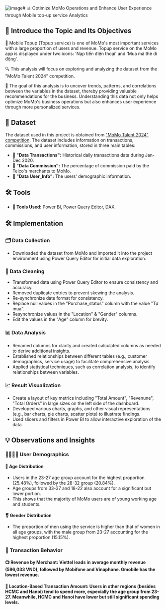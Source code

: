 ![image](https://github.com/ThanhKhoiDA/Data-Analytics-Portfolio/assets/173327129/bca8d17e-1c40-4167-8127-49c038388b49)# 📊 Optimize MoMo Operations and Enhance User Experience through Mobile top-up service Analytics

## 🎯 Introduce the Topic and Its Objectives
📱 Mobile Topup (Topup service) is one of MoMo's most important services with a large proportion of users and revenue. Topup service on the MoMo app is displayed under two icons: 'Nạp tiền điện thoại' and 'Mua mã thẻ di động'.

🔍 This analysis will focus on exploring and analyzing the dataset from the "MoMo Talent 2024" competition. 

🎯 The goal of this analysis is to uncover trends, patterns, and correlations between the variables in the dataset, thereby providing valuable recommendations for the business. Understanding this data not only helps optimize MoMo's business operations but also enhances user experience through more personalized services.

## 📂 Dataset
The dataset used in this project is obtained from ["MoMo Talent 2024" competition](https://drive.google.com/drive/folders/1N7tz3jwrw9DyWpbB4JPajGAVUK44do0T). The dataset includes information on transactions, commissions, and user information, stored in three main tables:

- **📅 "Data Transactions":** Historical daily transactions data during Jan-Dec 2020.
- **📅 "Data Commission":** The percentage of commission paid by the Telco's merchants to MoMo.
- **📅 "Data User_Info":** The users' demographic information.

## 🛠️ Tools 
- **🔧 Tools Used:** Power BI, Power Query Editor, DAX.

## 🛠️ Implementation

### 🗂️ Data Collection
- Downloaded the dataset from MoMo and imported it into the project environment using Power Query Editor for initial data exploration.

### 🧹 Data Cleaning
- Transformed data using Power Query Editor to ensure consistency and accuracy.
- Removed duplicate entries to prevent skewing the analysis.
- Re-synchronize date format for consistency.
- Replace null values ​​in the "Purchase_status" column with the value "Tự mua".
- Resynchronize values ​​in the "Location" & "Gender" columns.
- Edit the values ​​in the "Age" column for brevity.

### 📊 Data Analysis
- Renamed columns for clarity and created calculated columns as needed to derive additional insights.
- Established relationships between different tables (e.g., customer demographics, service usage) to facilitate comprehensive analysis.
- Applied statistical techniques, such as correlation analysis, to identify relationships between variables.

### 📈 Result Visualization
- Create a layout of key metrics including "Total Amount", "Revenune", "Total Orders" in large sizes on the left side of the dashboard.
- Developed various charts, graphs, and other visual representations (e.g., bar charts, pie charts, scatter plots) to illustrate findings.
- Used slicers and filters in Power BI to allow interactive exploration of the data.
## 💡 Observations and Insights
### 👨‍👩‍👧‍👦 User Demographics
#### 🎂 Age Distribution
- Users in the 23-27 age group account for the highest proportion (25.48%), followed by the 28-32 group (20.84%).
- Age groups from 33-37 and 18-22 also account for a significant but lower portion.
- This shows that the majority of MoMo users are of young working age and students.
#### ⚧️ Gender Distribution
- The proportion of men using the service is higher than that of women in all age groups, with the male group from 23-27 accounting for the highest proportion (15.15%).
### 📢 Transaction Behavior
#### 📺 Revenue by Merchant: Viettel leads in average monthly revenue (596,033 VND), followed by Mobifone and Vinaphone. Gmobile has the lowest revenue.
#### 🏡 Location-Based Transaction Amount: Users in other regions (besides HCMC and Hanoi) tend to spend more, especially the age group from 23-27. Meanwhile, HCMC and Hanoi have lower but still significant spending levels.
































